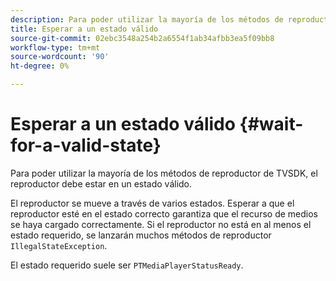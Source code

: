 ```yaml
---
description: Para poder utilizar la mayoría de los métodos de reproductor de TVSDK, el reproductor debe estar en un estado válido.
title: Esperar a un estado válido
source-git-commit: 02ebc3548a254b2a6554f1ab34afbb3ea5f09bb8
workflow-type: tm+mt
source-wordcount: '90'
ht-degree: 0%

---
```


# Esperar a un estado válido {#wait-for-a-valid-state}

Para poder utilizar la mayoría de los métodos de reproductor de TVSDK, el reproductor debe estar en un estado válido.

El reproductor se mueve a través de varios estados. Esperar a que el reproductor esté en el estado correcto garantiza que el recurso de medios se haya cargado correctamente. Si el reproductor no está en al menos el estado requerido, se lanzarán muchos métodos de reproductor `IllegalStateException`.

El estado requerido suele ser `PTMediaPlayerStatusReady`.
